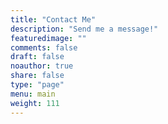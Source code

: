 ```yaml
---
title: "Contact Me"
description: "Send me a message!"
featuredimage: ""
comments: false
draft: false
noauthor: true
share: false
type: "page"
menu: main
weight: 111
---
```


